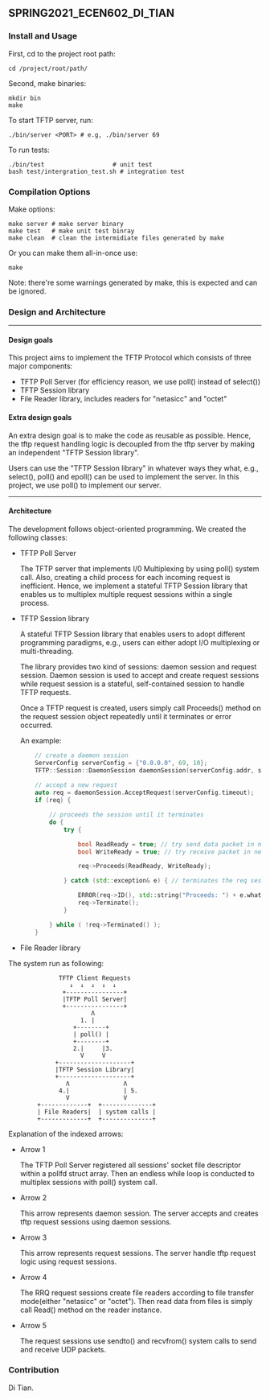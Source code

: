 SPRING2021_ECEN602_DI_TIAN
---

### Install and Usage
First, cd to the project root path:
```
cd /project/root/path/
```
Second, make binaries:
```
mkdir bin
make
```
To start TFTP server, run:
```
./bin/server <PORT> # e.g, ./bin/server 69
```
To run tests:
```
./bin/test                   # unit test
bash test/intergration_test.sh # integration test
```

### Compilation Options
Make options:
```
make server # make server binary
make test   # make unit test binray
make clean  # clean the intermidiate files generated by make
```
Or you can make them all-in-once use:
```
make
```
Note: there're some warnings generated by make, this is expected and can be ignored.

### Design and Architecture

---
#### Design goals
This project aims to implement the TFTP Protocol which consists of three major components:
- TFTP Poll Server (for efficiency reason, we use poll() instead of select())
- TFTP Session library
- File Reader library, includes readers for "netasicc" and "octet"

#### Extra design goals
An extra design goal is to make the code as reusable as possible. Hence, the tftp request
handling logic is decoupled from the tftp server by making an independent "TFTP Session library".

Users can use the "TFTP Session library" in whatever ways they what, e.g., select(), poll() and
epoll() can be used to implement the server. In this project, we use poll() to implement our
server.

--- 
#### Architecture
The development follows object-oriented programming. We created the following classes:

- TFTP Poll Server

    The TFTP server that implements I/0 Multiplexing by using poll() system call. Also, creating
    a child process for each incoming request is inefficient. Hence, we implement a stateful TFTP
    Session library that enables us to multiplex multiple request sessions within a single process.

- TFTP Session library 

    A stateful TFTP Session library that enables users to adopt different programming paradigms, e.g.,
    users can either adopt I/O multiplexing or multi-threading. 
    
    The library provides two kind of sessions: daemon session and request session. Daemon session
    is used to accept and create request sessions while request session is a stateful, self-contained
    session to handle TFTP requests.
    
    Once a TFTP request is created, users simply call Proceeds() method on the request session object
    repeatedly until it terminates or error occurred.
    
    An example:
    ```c++
        // create a daemon session
        ServerConfig serverConfig = {"0.0.0.0", 69, 10};
        TFTP::Session::DaemonSession daemonSession(serverConfig.addr, serverConfig.port, serverConfig.backlog);
        
        // accept a new request 
        auto req = daemonSession.AcceptRequest(serverConfig.timeout); 
        if (req) {
  
            // proceeds the session until it terminates
            do {
                try {
  
                    bool ReadReady = true; // try send data packet in next Proceeds() call
                    bool WriteReady = true; // try receive packet in next Proceeds() call
  
                    req->Proceeds(ReadReady, WriteReady);
  
                } catch (std::exception& e) { // terminates the req session if error occurred
  
                    ERROR(req->ID(), std::string("Proceeds: ") + e.what());
                    req->Terminate();
                }
  
            } while ( !req->Terminated() );
        }
    ```
    
- File Reader library

The system run as following:
```
              TFTP Client Requests
                 ↓  ↓  ↓  ↓  ↓
               +----------------+         
               |TFTP Poll Server|         
               +----------------+  
                       Λ
                    1. |
                  +--------+
                  | poll() | 
                  +--------+      
                  2.|     |3.
                    V     V
             +--------------------+ 
             |TFTP Session Library|
             +--------------------+
                Λ               Λ    
              4.|               | 5.
                V               V   
        +-------------+  +--------------+
        | File Readers|  | system calls |
        +-------------+  +--------------+
```
Explanation of the indexed arrows:
- Arrow 1

    The TFTP Poll Server registered all sessions' socket file descriptor within a pollfd struct array.
    Then an endless while loop is conducted to multiplex sessions with poll() system call.
    
- Arrow 2

    This arrow represents daemon session. The server accepts and creates tftp request sessions using
    daemon sessions.
  
- Arrow 3

    This arrow represents request sessions. The server handle tftp request logic using request sessions.

- Arrow 4

    The RRQ request sessions create file readers according to file transfer mode(either "netasicc"
    or "octet"). Then read data from files is simply call Read() method on the reader instance.
    
- Arrow 5

    The request sessions use sendto() and recvfrom() system calls to send and receive UDP packets.

### Contribution
Di Tian.

